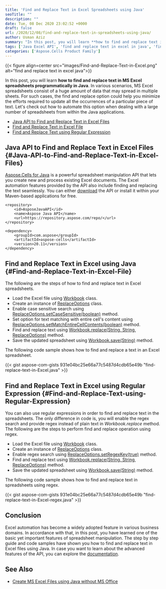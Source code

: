 ```yaml
---
title: 'Find and Replace Text in Excel Spreadsheets using Java'
seoTitle: ""
description: ""
date: Tue, 08 Dec 2020 23:02:52 +0000
draft: false
url: /2020/12/08/find-and-replace-text-in-spreadsheets-using-java/
author: Usman Aziz
summary: "In this post, you will learn **how to find and replace text in MS Excel spreadsheets programmatically in Java**. In various scenarios, MS Excel spreadsheets consist of a huge amount of data that may spread in multiple sheets. For such cases, the find and replace option could help you minimize the efforts required to update all the occurrences of a particular piece of text. Let's check out how to automate this option when dealing with a large number of spreadsheets from within the Java applications."
tags: ['Java Excel API', 'find and replace text in excel in java', 'find and replace text in excel with regex']
categories: ['Aspose.Cells Product Family']
---
```




{{< figure align=center src="images/Find-and-Replace-Text-in-Excel.png" alt="find and replace text in excel java">}}


In this post, you will learn **how to find and replace text in MS Excel spreadsheets programmatically in Java**. In various scenarios, MS Excel spreadsheets consist of a huge amount of data that may spread in multiple sheets. For such cases, the find and replace option could help you minimize the efforts required to update all the occurrences of a particular piece of text. Let's check out how to automate this option when dealing with a large number of spreadsheets from within the Java applications.

*   [Java API to Find and Replace Text in Excel Files][1]
*   [Find and Replace Text in Excel File][2]
*   [Find and Replace Text using Regular Expression][3]

## Java API to Find and Replace Text in Excel Files {#Java-API-to-Find-and-Replace-Text-in-Excel-Files}

[Aspose.Cells for Java][4] is a powerful spreadsheet manipulation API that lets you create new and process existing Excel documents. The Excel automation features provided by the API also include finding and replacing the text seamlessly. You can either [download][5] the API or install it within your Maven-based applications for free.

```
<repository>
    <id>AsposeJavaAPI</id>
    <name>Aspose Java API</name>
    <url>https://repository.aspose.com/repo/</url>
</repository>
```
```
<dependency>
    <groupId>com.aspose</groupId>
    <artifactId>aspose-cells</artifactId>
    <version>20.11</version>
</dependency>
```

## Find and Replace Text in Excel using Java {#Find-and-Replace-Text-in-Excel-File}

The following are the steps of how to find and replace text in Excel spreadsheets.

*   Load the Excel file using [Workbook][6] class.
*   Create an instance of [ReplaceOptions][7] class.
*   Enable case sensitive search using [ReplaceOptions.setCaseSensitive(boolean)][8] method.
*   Set option for text matching with entire cell's content using [ReplaceOptions.setMatchEntireCellContents(boolean)][9] method.
*   Find and replace text using [Workbook.replace(String, String, ReplaceOptions)][10] method.
*   Save the updated spreadsheet using [Workbook.save(String)][11] method.

The following code sample shows how to find and replace a text in an Excel spreadsheet.

{{< gist aspose-com-gists 931e04bc25e66a77c5487d4cdb65e49b "find-replace-text-in-Excel.java" >}}

## Find and Replace Text in Excel using Regular Expression {#Find-and-Replace-Text-using-Regular-Expression}

You can also use regular expressions in order to find and replace text in the spreadsheets. The only difference in code is, you will enable the regex search and provide regex instead of plain text in _Workbook.replace_ method. The following are the steps to perform find and replace operation using regex.

*   Load the Excel file using [Workbook][12] class.
*   Create an instance of [ReplaceOptions][13] class.
*   Enable regex search using [ReplaceOptions.setRegexKey(true)][14] method.
*   Find and replace text using [Workbook.replace(String, String, ReplaceOptions)][15] method.
*   Save the updated spreadsheet using [Workbook.save(String)][16] method.

The following code sample shows how to find and replace text in spreadsheets using regex.

{{< gist aspose-com-gists 931e04bc25e66a77c5487d4cdb65e49b "find-replace-text-in-Excel-regex.java" >}}

## Conclusion

Excel automation has become a widely adopted feature in various business domains. In accordance with that, in this post, you have learned one of the basic yet important features of spreadsheet manipulation. The step by step guide and code samples have shown you how to find and replace text in Excel files using Java. In case you want to learn about the advanced features of the API, you can explore the [documentation][17].

## See Also

*   [Create MS Excel Files using Java without MS Office][18]




[1]: #Java-API-to-Find-and-Replace-Text-in-Excel-Files
[2]: #Find-and-Replace-Text-in-Excel-File
[3]: #Find-and-Replace-Text-using-Regular-Expression
[4]: https://products.aspose.com/cells/java
[5]: https://downloads.aspose.com/cells/java
[6]: https://apireference.aspose.com/cells/java/com.aspose.cells/workbook
[7]: https://apireference.aspose.com/cells/java/com.aspose.cells/ReplaceOptions
[8]: https://apireference.aspose.com/cells/java/com.aspose.cells/replaceoptions#IsCaseSensitive
[9]: https://apireference.aspose.com/cells/java/com.aspose.cells/replaceoptions#MatchEntireCellContents
[10]: https://apireference.aspose.com/cells/java/com.aspose.cells/workbook#replace(java.lang.String,%20java.lang.String,%20com.aspose.cells.ReplaceOptions)
[11]: https://apireference.aspose.com/cells/java/com.aspose.cells/workbook#save(java.lang.String)
[12]: https://apireference.aspose.com/cells/java/com.aspose.cells/workbook
[13]: https://apireference.aspose.com/cells/java/com.aspose.cells/ReplaceOptions
[14]: https://apireference.aspose.com/cells/java/com.aspose.cells/replaceoptions#RegexKey
[15]: https://apireference.aspose.com/cells/java/com.aspose.cells/workbook#replace(java.lang.String,%20java.lang.String,%20com.aspose.cells.ReplaceOptions)
[16]: https://apireference.aspose.com/cells/java/com.aspose.cells/workbook#save(java.lang.String)
[17]: https://docs.aspose.com/cells/java/getting-started/
[18]: https://blog.aspose.com/2020/10/13/create-excel-xlsx-xls-using-java-without-ms-office/





